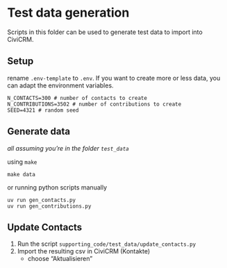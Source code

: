 # Test data generation

Scripts in this folder can be used to generate test data to import into CiviCRM.


## Setup
rename `.env-template` to `.env`. If you want to create more or less data, you can adapt the environment variables.

```
N_CONTACTS=300 # number of contacts to create
N_CONTRIBUTIONS=3502 # number of contributions to create
SEED=4321 # random seed
```

## Generate data 

_all assuming you’re in the folder `test_data`_

using `make`

```
make data
```

or running python scripts manually

```
uv run gen_contacts.py
uv run gen_contributions.py
```

## Update Contacts

1. Run the script `supporting_code/test_data/update_contacts.py`
2. Import the resulting csv in CiviCRM (Kontakte)
    - choose “Aktualisieren”